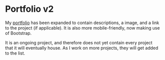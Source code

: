 # Portfolio v2

My [portfolio](http://bawjensen.me/portfolio/) has been expanded to contain descriptions, a image, and a link to the project (if applicable). It is also more mobile-friendly, now making use of Bootstrap.

It is an ongoing project, and therefore does not yet contain every project that it will eventually house. As I work on more projects, they will get added to the list.